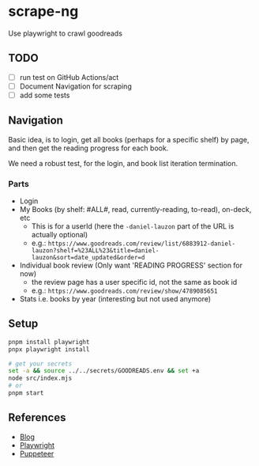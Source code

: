 # scrape-ng

Use playwright to crawl goodreads

## TODO

- [ ] run test on GitHub Actions/act
- [ ] Document Navigation for scraping
- [ ] add some tests

## Navigation

Basic idea, is to login, get all books (perhaps for a specific shelf) by page, and then get the reading progress for each book.

We need a robust test, for the login, and book list iteration termination.

### Parts

- Login
- My Books (by shelf: #ALL#, read, currently-reading, to-read), on-deck, etc
  - This is for a userId (here the `-daniel-lauzon` part of the URL is actually optional)
  - e.g.: `https://www.goodreads.com/review/list/6883912-daniel-lauzon?shelf=%23ALL%23&title=daniel-lauzon&sort=date_updated&order=d`
- Individual book review (Only want 'READING PROGRESS' section for now)
  - the review page has a user specific id, not the same as book id
  - e.g.: `https://www.goodreads.com/review/show/4789085651`
- Stats i.e. books by year (interesting but not used anymore)

## Setup

```bash
pnpm install playwright
pnpx playwright install

# get your secrets
set -a && source ../../secrets/GOODREADS.env && set +a
node src/index.mjs
# or
pnpm start
```

## References

- [Blog](https://oxylabs.io/blog/playwright-web-scraping)
- [Playwright](https://playwright.dev/)
- [Puppeteer](https://pptr.dev/)
